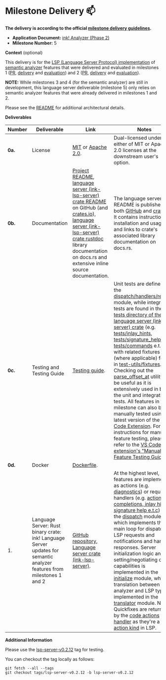 # Milestone Delivery :mailbox:

**The delivery is according to the official [milestone delivery guidelines](https://github.com/w3f/Grants-Program/blob/master/docs/Support%20Docs/milestone-deliverables-guidelines.md).**

* **Application Document:** [ink! Analyzer (Phase 2)](https://github.com/w3f/Grants-Program/blob/master/applications/ink-analyzer-phase-2.md)
* **Milestone Number:** 5

**Context** (optional)

This delivery is for the [LSP (Language Server Protocol) implementation](https://github.com/ink-analyzer/ink-analyzer/tree/master/crates/lsp-server) of [semantic analyzer](https://github.com/ink-analyzer/ink-analyzer/tree/master/crates/analyzer) features that were delivered and evaluated in milestones 1 ([PR](https://github.com/w3f/Grant-Milestone-Delivery/pull/1004), [delivery](https://github.com/w3f/Grant-Milestone-Delivery/blob/master/deliveries/ink-analyzer-phase-2-milestone-1.md) and [evaluation](https://github.com/w3f/Grant-Milestone-Delivery/blob/master/evaluations/ink-analyzer-phase-2_1_dsm-w3f.md)) and 2 ([PR](https://github.com/w3f/Grant-Milestone-Delivery/pull/1025), [delivery](https://github.com/w3f/Grant-Milestone-Delivery/blob/master/deliveries/ink-analyzer-phase-2-milestone-2.md) and [evaluation](https://github.com/w3f/Grant-Milestone-Delivery/blob/master/evaluations/ink-analyzer-phase-2_m_2_nikw3f.md)).

**NOTE:** While milestones 3 and 4 (for the semantic analyzer) are still in development, this language server deliverable (milestone 5) only relies on semantic analyzer features that were already delivered in milestones 1 and 2.

Please see the [README](https://github.com/ink-analyzer/ink-analyzer#readme) for additional architectural details.

**Deliverables**

| Number  | Deliverable                                                                                                             | Link                                                                                                                                                                                                                                                                                                                                                                                                                                                                | Notes                                                                                                                                                                                                                                                                                                                                                                                                                                                                                                                                                                                                                                                                                                                                                                                                                                                                                                                                                                                                                                                                                                                                                                                                                                                                                                                                                                                                                                                                                                                                                     |
|---------|-------------------------------------------------------------------------------------------------------------------------|---------------------------------------------------------------------------------------------------------------------------------------------------------------------------------------------------------------------------------------------------------------------------------------------------------------------------------------------------------------------------------------------------------------------------------------------------------------------|-----------------------------------------------------------------------------------------------------------------------------------------------------------------------------------------------------------------------------------------------------------------------------------------------------------------------------------------------------------------------------------------------------------------------------------------------------------------------------------------------------------------------------------------------------------------------------------------------------------------------------------------------------------------------------------------------------------------------------------------------------------------------------------------------------------------------------------------------------------------------------------------------------------------------------------------------------------------------------------------------------------------------------------------------------------------------------------------------------------------------------------------------------------------------------------------------------------------------------------------------------------------------------------------------------------------------------------------------------------------------------------------------------------------------------------------------------------------------------------------------------------------------------------------------------------|
| **0a.** | License                                                                                                                 | [MIT](https://github.com/ink-analyzer/ink-analyzer/blob/master/LICENSE-MIT) or [Apache 2.0](https://github.com/ink-analyzer/ink-analyzer/blob/master/LICENSE-APACHE).                                                                                                                                                                                                                                                                                               | Dual-licensed under either of MIT or Apache 2.0 licenses at the downstream user's option.                                                                                                                                                                                                                                                                                                                                                                                                                                                                                                                                                                                                                                                                                                                                                                                                                                                                                                                                                                                                                                                                                                                                                                                                                                                                                                                                                                                                                                                                 |
| **0b.** | Documentation                                                                                                           | [Project README](https://github.com/ink-analyzer/ink-analyzer#readme), [language server (ink-lsp-server) crate README](https://github.com/ink-analyzer/ink-analyzer/tree/master/crates/lsp-server#readme) on GitHub (and [crates.io](https://crates.io/crates/ink-lsp-server)), [language server (ink-lsp-server) crate rustdoc](https://docs.rs/ink-lsp-server/latest/ink_lsp_server/) library documentation on docs.rs and extensive inline source documentation. | The language server's README is published on both [GitHub](https://github.com/ink-analyzer/ink-analyzer/tree/master/crates/lsp-server#readme) and [crates.io](https://crates.io/crates/ink-lsp-server). It contains instructions for installation and usage, and links to crate's associated library documentation on docs.rs.                                                                                                                                                                                                                                                                                                                                                                                                                                                                                                                                                                                                                                                                                                                                                                                                                                                                                                                                                                                                                                                                                                                                                                                                                            |
| **0c.** | Testing and Testing Guide                                                                                               | [Testing guide](https://github.com/ink-analyzer/ink-analyzer#testing).                                                                                                                                                                                                                                                                                                                                                                                              | Unit tests are defined in the [dispatch/handlers/request](https://github.com/ink-analyzer/ink-analyzer/blob/master/crates/lsp-server/src/dispatch/handlers/request.rs#L286-L542) module, while integration tests are found in the [tests directory of the language server (ink-lsp-server) crate](https://github.com/ink-analyzer/ink-analyzer/tree/master/crates/lsp-server/tests) (e.g. [tests/inlay_hints](https://github.com/ink-analyzer/ink-analyzer/blob/master/crates/lsp-server/tests/inlay_hints.rs), [tests/signature_help](https://github.com/ink-analyzer/ink-analyzer/blob/master/crates/lsp-server/tests/signature_help.rs), [tests/commands](https://github.com/ink-analyzer/ink-analyzer/blob/master/crates/lsp-server/tests/commands.rs) e.t.c) with related fixtures (where applicable) found in [test-utils/fixtures](https://github.com/ink-analyzer/ink-analyzer/blob/master/crates/test-utils/src/fixtures.rs). Checking out the [parse_offset_at](https://github.com/ink-analyzer/ink-analyzer/blob/master/crates/test-utils/src/lib.rs#L55-L86) utility may be useful as it is extensively used in both the unit and integration tests. All features in this milestone can also be manually tested using the latest version of the [VS Code Extension](https://marketplace.visualstudio.com/items?itemName=ink-analyzer.ink-analyzer). For instructions for manual feature testing, please refer to the [VS Code extension's "Manual Feature Testing Guide"](https://github.com/ink-analyzer/ink-vscode/blob/master/TESTING.md). |
| **0d.** | Docker                                                                                                                  | [Dockerfile](https://github.com/ink-analyzer/ink-analyzer/blob/master/Dockerfile).                                                                                                                                                                                                                                                                                                                                                                                  |                                                                                                                                                                                                                                                                                                                                                                                                                                                                                                                                                                                                                                                                                                                                                                                                                                                                                                                                                                                                                                                                                                                                                                                                                                                                                                                                                                                                                                                                                                                                                           |
| 1.      | Language Server: Rust binary crate: ink! Language Server updates for semantic analyzer features from milestones 1 and 2 | [GitHub repository](https://github.com/ink-analyzer/ink-analyzer), [Language server crate (ink-lsp-server)](https://crates.io/crates/ink-lsp-server).                                                                                                                                                                                                                                                                                                               | At the highest level, features are implemented as actions (e.g. [diagnostics](https://github.com/ink-analyzer/ink-analyzer/blob/master/crates/lsp-server/src/dispatch/actions.rs)) or request handlers (e.g. [actions, completions, inlay hints, signature help e.t.c](https://github.com/ink-analyzer/ink-analyzer/blob/master/crates/lsp-server/src/dispatch/handlers/request.rs)) under the [dispatch](https://github.com/ink-analyzer/ink-analyzer/blob/master/crates/lsp-server/src/dispatch.rs) module, which implements the main loop for dispatching LSP requests and notifications and handling responses. Server initialization logic and setting/negotiating of capabilities is implemented in the [initialize](https://github.com/ink-analyzer/ink-analyzer/blob/master/crates/lsp-server/src/initialize.rs) module, while translation between analyzer and LSP types is implemented in the [translator](https://github.com/ink-analyzer/ink-analyzer/blob/master/crates/lsp-server/src/translator.rs) module. NOTE: Quickfixes are returned by the [code actions handler](https://github.com/ink-analyzer/ink-analyzer/blob/master/crates/lsp-server/src/dispatch/handlers/request.rs#L99-L135) as they're a [code action kind](https://microsoft.github.io/language-server-protocol/specifications/lsp/3.17/specification/#codeActionKind) in LSP.                                                                                                                                                                                          |

**Additional Information**

Please use the [lsp-server-v0.2.12](https://github.com/ink-analyzer/ink-analyzer/releases/tag/lsp-server-v0.2.12) tag for testing.

You can checkout the tag locally as follows:
```shell
git fetch --all --tags
git checkout tags/lsp-server-v0.2.12 -b lsp-server-v0.2.12
```